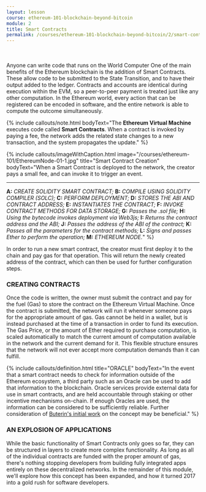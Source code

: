 ```yaml
---
layout: lesson
course: ethereum-101-blockchain-beyond-bitcoin
module: 2
title: Smart Contracts
permalink: /courses/ethereum-101-blockchain-beyond-bitcoin/2/smart-contracts/
---
```

<br>
<br>
<span class="openingParagraph">Anyone can write code that runs on the World Computer</span>
One of the main benefits of the Ethereum blockchain is the addition of Smart Contracts. These allow code to be submitted to the State Transition, and to have their output added to the ledger. Contracts and accounts are identical during execution within the EVM, so a peer-to-peer payment is treated just like any other computation. In the Ethereum world, every action that can be registered can be encoded in software, and the entire network is able to compute the outcome simultaneously.

{% include callouts/note.html 
	bodyText="The <b>Ethereum Virtual Machine</b> executes code called <b>Smart Contracts</b>. When a contract is invoked by paying a fee, the network adds the related state changes to a new transaction, and the system propagates the update."
%}

{% include callouts/imageWithCaption.html
	image="/courses/ethereum-101/EthereumNode-01-1.jpg"
	title="Smart Contract Creation"
	bodyText="When a Smart Contract is deployed to the network, the creator pays a small fee, and can invoke it to trigger an event. <hr><b>A:</b> <i>CREATE SOLIDITY SMART CONTRACT;</i> <b>B:</b> <i>COMPILE USING SOLIDITY COMPILER (SOLC);</i> <b>C:</b> <i>PERFORM DEPLOYMENT;</i> <b>D:</b> <i>STORES THE ABI AND CONTRACT ADDRESS;</i> <b>E:</b> <i>INSTANTIATES THE CONTRACT;</i> <b>F:</b> <i>INVOKE CONTRACT METHODS FOR DATA STORAGE;</i> <b>G:</b> <i>Passes the .sol file;</i> <b>H:</b> <i>Using the bytecode invokes deployment via Web3js;</i> <b>I:</b> <i>Returns the contract address and the ABI;</i> <b>J:</b> <i>Passes the address of the ABI of the contract;</i> <b>K:</b> <i>Passes all the parameters for the contract methods;</i> <b>L:</b> <i>Signs and passes Ether to perform the operation;</i> <b>M:</b> <i>ETHEREUM NODE.</i>"
%}

In order to run a new smart contract, the creator must first deploy it to the chain and pay gas for that operation. This will return the newly created address of the contract, which can then be used for further configuration steps.


<h3>CREATING CONTRACTS</h3>

<span >Once the code is written, the owner must submit the contract and pay for the fuel (Gas) to store the contract on the Ethereum Virtual Machine. Once the contract is submitted, the network will run it whenever someone pays for the appropriate amount of gas. Gas cannot be held in a wallet, but is instead purchased at the time of a transaction in order to fund its execution. The Gas Price, or the amount of Ether required to purchase computation, is scaled automatically to match the current amount of computation available in the network and the current demand for it. This flexible structure ensures that the network will not ever accept more computation demands than it can fulfill. </span>

{% include callouts/definition.html 
	title="ORACLE"
	bodyText="In the event that a smart contract needs to check for information outside of the Ethereum ecosystem, a third party such as an Oracle can be used to add that information to the blockchain. Oracle services provide external data for use in smart contracts, and are held accountable through staking or other incentive mechanisms on-chain. If enough Oracles are used, the information can be considered to be sufficiently reliable. Further consideration of <a href='https://blog.ethereum.org/2014/07/22/ethereum-and-oracles/'>Buterin's initial work</a> on the concept may be beneficial."
%}

<h3>AN EXPLOSION OF APPLICATIONS</h3>

<span >While the basic functionality of Smart Contracts only goes so far, they can be structured in layers to create more complex functionality. As long as all of the individual contracts are funded with the proper amount of gas, there's nothing stopping developers from building fully integrated apps entirely on these decentralized networks. In the remainder of this module, we'll explore how this concept has been expanded, and how it turned 2017 into a gold rush for software developers.</span>
